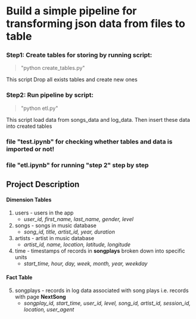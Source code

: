 # Build a simple pipeline for transforming json data from files to table


### Step1: Create tables for storing by running script:
> "python create_tables.py"

This script Drop all exists tables and create new ones


### Step2: Run pipeline by script:
> "python etl.py"

This script load data from songs_data and log_data. Then insert these data into created tables


### file "test.ipynb" for checking whether tables and data is imported or not!
### file "etl.ipynb" for running "step 2" step by step


## Project Description

#### Dimension Tables
1. users - users in the app
    - *user_id, first_name, last_name, gender, level*
2. songs - songs in music database
    - *song_id, title, artist_id, year, duration*
3. artists - artist in music database
    - *artist_id, name, location, latitude, longitude*
4. time - timestamps of records in **songplays** broken down into specific units
    - *start_time, hour, day, week, month, year, weekday*
    
#### Fact Table
5. songplays - records in log data associated with song plays i.e. records with page **NextSong**
    - *songplay_id, start_time, user_id, level, song_id, artist_id, session_id, location, user_agent*
